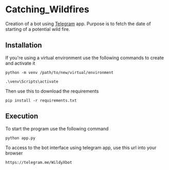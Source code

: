 # Catching_Wildfires
Creation of a bot using [Telegram](https://telegram.org) app.
Purpose is to fetch the date of starting of a potential wild fire.

## Installation
If you're using a virtual environment use the following commands to create and activate it
```
python -m venv /path/to/new/virtual/environment

.\venv\Scripts\activate
```

Then use this to download the requirements 
```
pip install -r requirements.txt
```

## Execution
To start the program use the following command
```
python app.py
```
To access to the bot interface using telegram app, use this url into your browser
```
https://telegram.me/WildyXbot
```